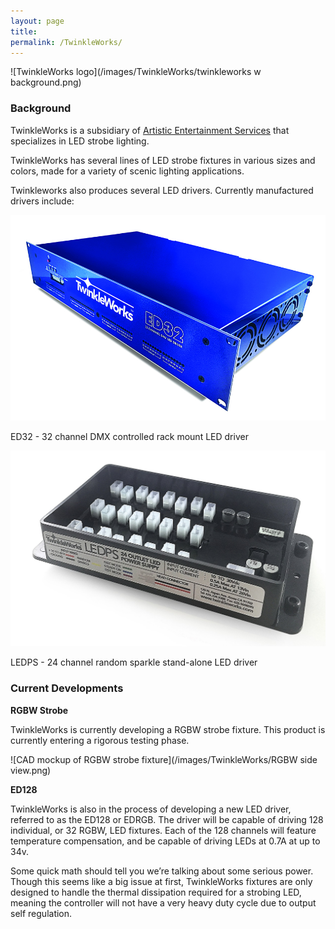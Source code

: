 ```yaml
---
layout: page
title:
permalink: /TwinkleWorks/
---
```

![TwinkleWorks logo](/images/TwinkleWorks/twinkleworks w background.png)

### Background

TwinkleWorks is a subsidiary of <a href="http://www.aescreative.com/" target="_blank">Artistic Entertainment Services</a> that specializes in LED strobe lighting.

TwinkleWorks has several lines of LED strobe fixtures in various sizes and colors, made for a variety of scenic lighting applications.

Twinkleworks also produces several LED drivers. Currently manufactured drivers include:

![TwinkleWorks ED32](/images/TwinkleWorks/ED32.jpg)

ED32 - 32 channel DMX controlled rack mount LED driver

![TwinkleWorks LEDPS](/images/TwinkleWorks/LEDPS.jpg)

LEDPS - 24 channel random sparkle stand-alone LED driver

### Current Developments

**RGBW Strobe**

TwinkleWorks is currently developing a RGBW strobe fixture. This product is currently entering a rigorous testing phase.

![CAD mockup of RGBW strobe fixture](/images/TwinkleWorks/RGBW side view.png)

**ED128**

TwinkleWorks is also in the process of developing a new LED driver, referred to as the ED128 or EDRGB. The driver will be capable of driving 128 individual, or 32 RGBW, LED fixtures. Each of the 128 channels will feature temperature compensation, and be capable of driving LEDs at 0.7A at up to 34v. 

Some quick math should tell you we’re talking about some serious power. Though this seems like a big issue at first, TwinkleWorks fixtures are only designed to handle the thermal dissipation required for a strobing LED, meaning the controller will not have a very heavy duty cycle due to output self regulation.

